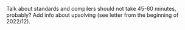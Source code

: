 Talk about standards and compilers should not take 45-60 minutes, probably?
Add info about upsolving (see letter from the beginning of 2022/12).
